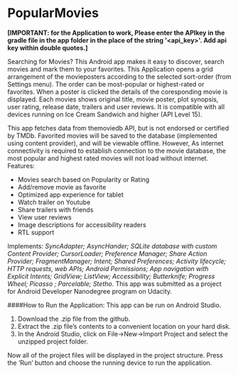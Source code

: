 # PopularMovies

**[IMPORTANT: for the Application to work, Please enter the APIkey in the gradle file in the app folder in the place of 
the string '&lt;api_key&gt;'. Add api key within double quotes.]**

Searching for Movies? This Android app makes it easy to discover, search movies and mark them to your favorites. 
This Application opens a grid arrangement of the movieposters according to the selected sort-order (from Settings menu).
The order can be most-popular or highest-rated or favorites. When a poster is clicked the details of the coresponding movie is displayed. Each movies shows original title, movie poster, plot synopsis, user rating, release date, trailers and user reviews. It is compatible with all devices running on Ice Cream Sandwich and higher (API Level 15).

This app fetches data from themoviedb API, but is not endorsed or certified by TMDb. Favorited movies will be saved to the database (implemented using content provider), and will be viewable offline. However, As internet connectivity is required to establish connection to the movie database, the most popular and highest rated movies will not load without internet.
Features:
- Movies search based on Popularity or Rating
- Add/remove movie as favorite
- Optimized app experience for tablet
- Watch trailer on Youtube
- Share trailers with friends
- View user reviews
- Image descriptions for accessibility readers
- RTL support

Implements: _SyncAdapter; AsyncHander; SQLite database with custom Content Provider; CursorLoader; Preference Manager; Share Action Provider; FragmentManager; Intent; Shared Preferences; Activity lifecycle; HTTP requests, web APIs; Android Permissions; App navigation with Explicit Intents; GridView; ListView; Accessibility; Butterknife; Progress Wheel; Picasso ; Parcelable; Stetho._
This app was submitted as a project for Android Developer Nanodegree program on Udacity.

####How to Run the Application: 
This app can be run on Android Studio. 

1. Download the .zip file from the github. 
2. Extract the .zip file’s contents to a convenient location on your hard disk. 
3. In the Android Studio, click on File->New->Import Project and select the unzipped project folder. 

Now all of the project files will be displayed in the project structure. Press the ‘Run’ button and choose the 
running device to run the application.

